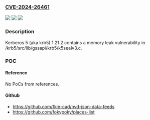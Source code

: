### [CVE-2024-26461](https://cve.mitre.org/cgi-bin/cvename.cgi?name=CVE-2024-26461)
![](https://img.shields.io/static/v1?label=Product&message=n%2Fa&color=blue)
![](https://img.shields.io/static/v1?label=Version&message=n%2Fa&color=blue)
![](https://img.shields.io/static/v1?label=Vulnerability&message=n%2Fa&color=brighgreen)

### Description

Kerberos 5 (aka krb5) 1.21.2 contains a memory leak vulnerability in /krb5/src/lib/gssapi/krb5/k5sealv3.c.

### POC

#### Reference
No PoCs from references.

#### Github
- https://github.com/fkie-cad/nvd-json-data-feeds
- https://github.com/fokypoky/places-list

